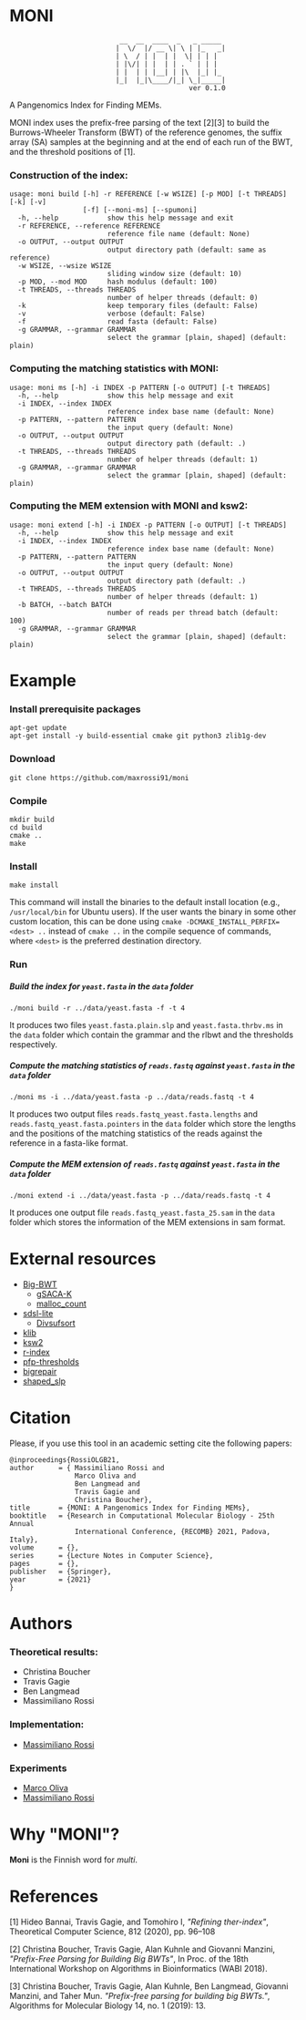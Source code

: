# MONI
```console
                           __  __  ____  _   _ _____
                          |  \/  |/ __ \| \ | |_   _|
                          | \  / | |  | |  \| | | |
                          | |\/| | |  | | . ` | | |
                          | |  | | |__| | |\  |_| |_
                          |_|  |_|\____/|_| \_|_____|
                                            ver 0.1.0
```
A Pangenomics Index for Finding MEMs.

MONI index uses the prefix-free parsing of the text [2][3] to build the Burrows-Wheeler Transform (BWT) of the reference genomes, the suffix array (SA) samples at the beginning and at the end of each run of the BWT, and the threshold positions of [1]. 


### Construction of the index:
```
usage: moni build [-h] -r REFERENCE [-w WSIZE] [-p MOD] [-t THREADS] [-k] [-v]
                  [-f] [--moni-ms] [--spumoni]
  -h, --help            show this help message and exit
  -r REFERENCE, --reference REFERENCE
                        reference file name (default: None)
  -o OUTPUT, --output OUTPUT
                        output directory path (default: same as reference)
  -w WSIZE, --wsize WSIZE
                        sliding window size (default: 10)
  -p MOD, --mod MOD     hash modulus (default: 100)
  -t THREADS, --threads THREADS
                        number of helper threads (default: 0)
  -k                    keep temporary files (default: False)
  -v                    verbose (default: False)
  -f                    read fasta (default: False)
  -g GRAMMAR, --grammar GRAMMAR
                        select the grammar [plain, shaped] (default: plain)

```


### Computing the matching statistics with MONI:
```
usage: moni ms [-h] -i INDEX -p PATTERN [-o OUTPUT] [-t THREADS]
  -h, --help            show this help message and exit
  -i INDEX, --index INDEX
                        reference index base name (default: None)
  -p PATTERN, --pattern PATTERN
                        the input query (default: None)
  -o OUTPUT, --output OUTPUT
                        output directory path (default: .)
  -t THREADS, --threads THREADS
                        number of helper threads (default: 1)
  -g GRAMMAR, --grammar GRAMMAR
                        select the grammar [plain, shaped] (default: plain)
```

### Computing the MEM extension with MONI and ksw2:
```
usage: moni extend [-h] -i INDEX -p PATTERN [-o OUTPUT] [-t THREADS]
  -h, --help            show this help message and exit
  -i INDEX, --index INDEX
                        reference index base name (default: None)
  -p PATTERN, --pattern PATTERN
                        the input query (default: None)
  -o OUTPUT, --output OUTPUT
                        output directory path (default: .)
  -t THREADS, --threads THREADS
                        number of helper threads (default: 1)
  -b BATCH, --batch BATCH
                        number of reads per thread batch (default: 100)
  -g GRAMMAR, --grammar GRAMMAR
                        select the grammar [plain, shaped] (default: plain)
```

# Example
### Install prerequisite packages

```console
apt-get update
apt-get install -y build-essential cmake git python3 zlib1g-dev
```

### Download

```console
git clone https://github.com/maxrossi91/moni
```

### Compile

```console
mkdir build
cd build
cmake ..
make
```
### Install

```console
make install
```

This command will install the binaries to the default install location (e.g., `/usr/local/bin` for Ubuntu users). If the user wants the binary in some other custom location, this can be done using `cmake -DCMAKE_INSTALL_PERFIX=<dest> ..` instead of `cmake ..` in the compile sequence of commands, where `<dest>` is the preferred destination directory.

### Run

##### Build the index for `yeast.fasta` in the `data` folder
```console
./moni build -r ../data/yeast.fasta -f -t 4
```
It produces two files `yeast.fasta.plain.slp` and `yeast.fasta.thrbv.ms` in the `data` folder which contain the grammar and the rlbwt and the thresholds respectively.

##### Compute the matching statistics of `reads.fastq` against `yeast.fasta` in the `data` folder
```console
./moni ms -i ../data/yeast.fasta -p ../data/reads.fastq -t 4
```
It produces two output files `reads.fastq_yeast.fasta.lengths` and `reads.fastq_yeast.fasta.pointers` in the `data` folder which store the lengths and the positions of the matching statistics of the reads against the reference in a fasta-like format.  

##### Compute the MEM extension of `reads.fastq` against `yeast.fasta` in the `data` folder
```console
./moni extend -i ../data/yeast.fasta -p ../data/reads.fastq -t 4
```
It produces one output file `reads.fastq_yeast.fasta_25.sam` in the `data` folder which stores the information of the MEM extensions in sam format.  
# External resources

* [Big-BWT](https://github.com/alshai/Big-BWT.git)
    * [gSACA-K](https://github.com/felipelouza/gsa-is.git)
    * [malloc_count](https://github.com/bingmann/malloc_count)
* [sdsl-lite](https://github.com/simongog/sdsl-lite)
    * [Divsufsort](https://github.com/simongog/libdivsufsort.git)
* [klib](https://github.com/attractivechaos/klib)
* [ksw2](https://github.com/lh3/ksw2)
* [r-index](https://github.com/maxrossi91/r-index.git)
* [pfp-thresholds](https://github.com/maxrossi91/pfp-thresholds.git)
* [bigrepair](https://gitlab.com/manzai/bigrepair.git)
* [shaped_slp](https://github.com/koeppl/ShapedSlp.git)
<!-- * [Google Benchmark](https://github.com/google/benchmark.git)
    * [Google Test](https://github.com/google/googletest) -->

# Citation 

Please, if you use this tool in an academic setting cite the following papers:

    @inproceedings{RossiOLGB21,
    author      = { Massimiliano Rossi and 
                    Marco Oliva and
                    Ben Langmead and
                    Travis Gagie and
                    Christina Boucher},
    title       = {MONI: A Pangenomics Index for Finding MEMs},
    booktitle   = {Research in Computational Molecular Biology - 25th Annual 
                    International Conference, {RECOMB} 2021, Padova, Italy},
    volume      = {},
    series      = {Lecture Notes in Computer Science},
    pages       = {},
    publisher   = {Springer},
    year        = {2021}
    }


# Authors

### Theoretical results:

* Christina Boucher
* Travis Gagie
* Ben Langmead
* Massimiliano Rossi

### Implementation:

* [Massimiliano Rossi](https://github.com/maxrossi91)

### Experiments

* [Marco Oliva](https://github.com/marco-oliva)
* [Massimiliano Rossi](https://github.com/maxrossi91)

# Why "MONI"?

**Moni** is the Finnish word for *multi*.

# References

[1] Hideo Bannai, Travis Gagie, and Tomohiro I, *"Refining ther-index"*, Theoretical Computer Science, 812 (2020), pp. 96–108

[2] Christina Boucher, Travis Gagie, Alan Kuhnle and Giovanni Manzini, *"Prefix-Free Parsing for Building Big BWTs"*, In Proc. of the 18th International Workshop on Algorithms in Bioinformatics (WABI 2018).

[3] Christina Boucher, Travis Gagie, Alan Kuhnle, Ben Langmead, Giovanni Manzini, and Taher Mun. *"Prefix-free parsing for building big BWTs."*, Algorithms for Molecular Biology 14, no. 1 (2019): 13.
